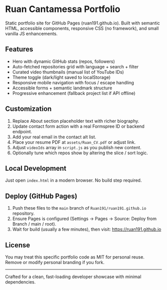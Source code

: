 # Ruan Cantamessa Portfolio

Static portfolio site for GitHub Pages (ruan191.github.io). Built with semantic HTML, accessible components, responsive CSS (no framework), and small vanilla JS enhancements.

## Features
- Hero with dynamic GitHub stats (repos, followers)
- Auto-fetched repositories grid with language + search + filter
- Curated video thumbnails (manual list of YouTube IDs)
- Theme toggle (dark/light saved to localStorage)
- Responsive mobile navigation with focus / escape handling
- Accessible forms + semantic landmark structure
- Progressive enhancement (fallback project list if API offline)

## Customization
1. Replace About section placeholder text with richer biography.
2. Update contact form action with a real Formspree ID or backend endpoint.
3. Add your real email in the contact alt list.
4. Place your resume PDF at `assets/Ruan_CV.pdf` or adjust link.
5. Adjust `videoIds` array in `script.js` as you publish new content.
6. Optionally tune which repos show by altering the slice / sort logic.

## Local Development
Just open `index.html` in a modern browser. No build step required.

## Deploy (GitHub Pages)
1. Push these files to the `main` branch of `Ruan191/ruan191.github.io` repository.
2. Ensure Pages is configured (Settings → Pages → Source: Deploy from Branch / main / root).
3. Wait for build (usually a few minutes), then visit: https://ruan191.github.io

## License
You may treat this specific portfolio code as MIT for personal reuse. Remove or modify personal branding if you fork.

---
Crafted for a clean, fast-loading developer showcase with minimal dependencies.
